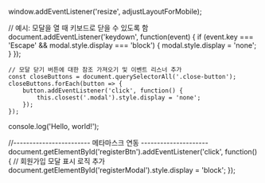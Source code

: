 window.addEventListener('resize', adjustLayoutForMobile);

// 예시: 모달을 열 때 키보드로 닫을 수 있도록 함
document.addEventListener('keydown', function(event) {
    if (event.key === 'Escape' && modal.style.display === 'block') {
        modal.style.display = 'none';
    }
});

    // 모달 닫기 버튼에 대한 참조 가져오기 및 이벤트 리스너 추가
    const closeButtons = document.querySelectorAll('.close-button');
    closeButtons.forEach(button => {
        button.addEventListener('click', function() {
            this.closest('.modal').style.display = 'none';
        });
    });
console.log('Hello, world!');

//------------------------ 메타마스크 연동 ---------------------
document.getElementById('registerBtn').addEventListener('click', function() {
    // 회원가입 모달 표시 로직 추가
    document.getElementById('registerModal').style.display = 'block';
});
